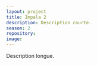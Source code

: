 ```yaml
---
layout: project
title: Impala 2
description: Description courte.
season: 2
repository:
image:
---
```


Description longue.
